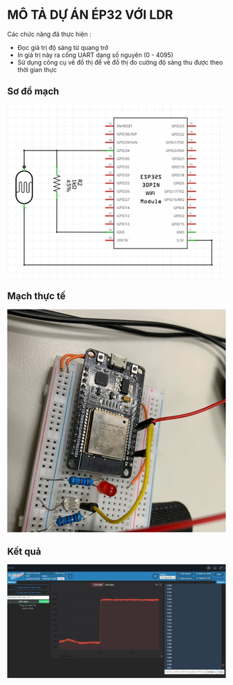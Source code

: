 # MÔ TẢ DỰ ÁN ÉP32 VỚI LDR 
Các chức năng đã thực hiện : 
- Đọc giá trị độ sáng từ quang trở
- In giá trị này ra cổng UART dạng số nguyên (0 - 4095)
- Sử dụng công cụ vẽ đồ thị để vẽ đồ thị đo cường độ sáng thu được theo thời gian thực

## Sơ đồ mạch 
![Fritzing layout](img/fritzing.png)
## Mạch thực tế
![Circuit Diagram](img/circuit.jpg)
## Kết quả 
![Teleplot Graph](img/teleplot.png)
